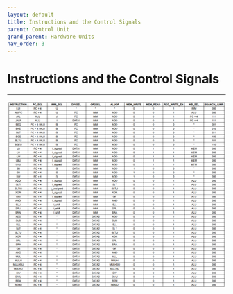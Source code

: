 ```yaml
---
layout: default
title: Instructions and the Control Signals
parent: Control Unit
grand_parent: Hardware Units
nav_order: 3
---
```


# Instructions and the Control Signals

---

![Instructions and Control Signals Image](../..//images/hardware_units/control_unit/instructions_and_control_signals.png)

